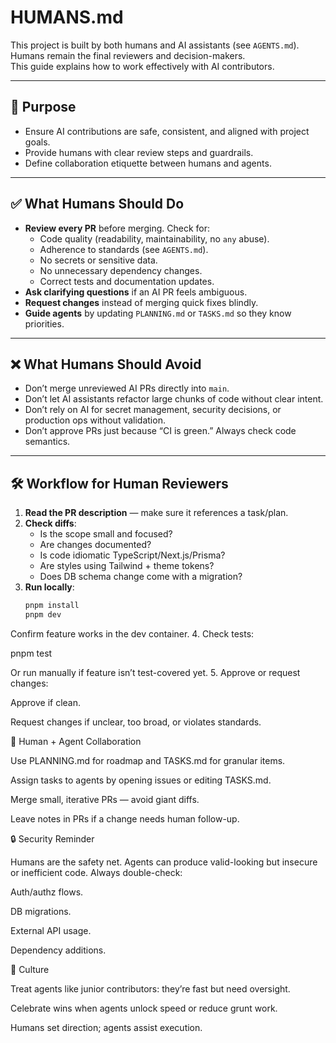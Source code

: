 # HUMANS.md

This project is built by both humans and AI assistants (see `AGENTS.md`).  
Humans remain the final reviewers and decision-makers.  
This guide explains how to work effectively with AI contributors.

---

## 🎯 Purpose

- Ensure AI contributions are safe, consistent, and aligned with project goals.
- Provide humans with clear review steps and guardrails.
- Define collaboration etiquette between humans and agents.

---

## ✅ What Humans Should Do

- **Review every PR** before merging. Check for:
  - Code quality (readability, maintainability, no `any` abuse).
  - Adherence to standards (see `AGENTS.md`).
  - No secrets or sensitive data.
  - No unnecessary dependency changes.
  - Correct tests and documentation updates.
- **Ask clarifying questions** if an AI PR feels ambiguous.
- **Request changes** instead of merging quick fixes blindly.
- **Guide agents** by updating `PLANNING.md` or `TASKS.md` so they know priorities.

---

## ❌ What Humans Should Avoid

- Don’t merge unreviewed AI PRs directly into `main`.
- Don’t let AI assistants refactor large chunks of code without clear intent.
- Don’t rely on AI for secret management, security decisions, or production ops without validation.
- Don’t approve PRs just because “CI is green.” Always check code semantics.

---

## 🛠 Workflow for Human Reviewers

1. **Read the PR description** — make sure it references a task/plan.
2. **Check diffs**:
   - Is the scope small and focused?
   - Are changes documented?
   - Is code idiomatic TypeScript/Next.js/Prisma?
   - Are styles using Tailwind + theme tokens?
   - Does DB schema change come with a migration?
3. **Run locally**:
   ```bash
   pnpm install
   pnpm dev


Confirm feature works in the dev container.
4. Check tests:

pnpm test

Or run manually if feature isn’t test-covered yet.
5. Approve or request changes:

Approve if clean.

Request changes if unclear, too broad, or violates standards.

🤝 Human + Agent Collaboration

Use PLANNING.md for roadmap and TASKS.md for granular items.

Assign tasks to agents by opening issues or editing TASKS.md.

Merge small, iterative PRs — avoid giant diffs.

Leave notes in PRs if a change needs human follow-up.

🔒 Security Reminder

Humans are the safety net.
Agents can produce valid-looking but insecure or inefficient code.
Always double-check:

Auth/authz flows.

DB migrations.

External API usage.

Dependency additions.

👥 Culture

Treat agents like junior contributors: they’re fast but need oversight.

Celebrate wins when agents unlock speed or reduce grunt work.

Humans set direction; agents assist execution.



